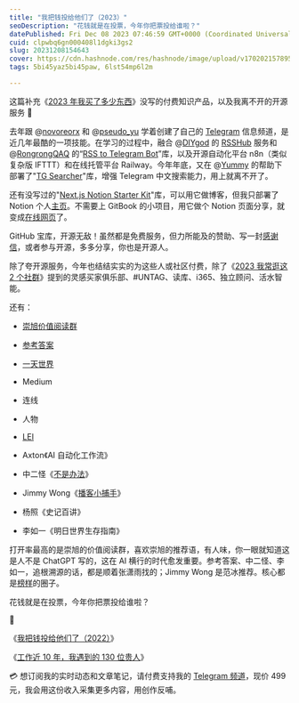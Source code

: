 ```yaml
---
title: "我把钱投给他们了（2023）"
seoDescription: "花钱就是在投票，今年你把票投给谁啦？"
datePublished: Fri Dec 08 2023 07:46:59 GMT+0000 (Coordinated Universal Time)
cuid: clpwbq6gn000408l1dgki3gs2
slug: 20231208154643
cover: https://cdn.hashnode.com/res/hashnode/image/upload/v1702021578956/36ad0d29-6b3d-4b90-a8d8-112dec1162c2.png
tags: 5bi45yaz5bi45paw, 6lst54mp6l2m

---
```


这篇补充《[2023 年我买了多少东西](https://blog.tujunjie.com/20231207152430)》没写的付费知识产品，以及我离不开的开源服务 🤩

去年跟 @[novoreorx](https://twitter.com/novoreorx) 和 @[pseudo\_yu](https://twitter.com/pseudo_yu) 学着创建了自己的 [Telegram](https://mp.weixin.qq.com/s/A_yK10ktL8Nl7RzsnGwzEg) 信息频道，是近几年最酷的一项技能。在学习的过程中，融合 @[DIYgod](https://twitter.com/DIYgod) 的 [RSSHub](https://docs.rsshub.app/zh/) 服务和 @[RongrongQAQ](https://twitter.com/RongrongQAQ) 的“[RSS to Telegram Bot](https://github.com/Rongronggg9/RSS-to-Telegram-Bot/blob/dev/README.zh.md)”库，以及开源自动化平台 n8n（类似复杂版 IFTTT）和在线托管平台 Railway。今年年底，又在 @[Yummy](https://yummy.best/how-to-search-chinese-using-telegram/#) 的帮助下部署了"[TG Searcher](https://github.com/SharzyL/tg_searcher)"库，增强 Telegram 中文搜索能力，用上就离不开了。

还有没写过的"[Next.js Notion Starter Kit](https://github.com/transitive-bullshit/nextjs-notion-starter-kit)"库，可以用它做博客，但我只部署了 Notion 个人[主页](https://nextjs-notion-starter-kit-peach-seven.vercel.app/)。不需要上 GitBook 的小项目，用它做个 Notion 页面分享，就变成[在线网页](https://tujj.notion.site/cb644e93eb0b4379aa3a565673cb6889)了。

GitHub 宝库，开源无敌！虽然都是免费服务，但力所能及的赞助、写一封[感谢信](https://mp.weixin.qq.com/s?__biz=MzI3MzU5MDA1OQ==&mid=2247484753&idx=1&sn=7e8e5fbcd9182a96ebb067c36d158f79&chksm=eb21b715dc563e03d33a211e2088cf121926e03d31d1a4dbfe5f63202fbccb2352db9ab1c18b&token=400567632&lang=zh_CN#)，或者参与开源，多多分享，你也是开源人。

除了夸开源服务，今年也结结实实的为这些人或社区付费，除了《[2023 我常逛这 2 个社群](https://mp.weixin.qq.com/s?__biz=MzI3MzU5MDA1OQ==&mid=2247488269&idx=1&sn=760328f9b1f032043a064efdbc571f46&chksm=eb21a149dc56285fd8d30caa3ff50c24864bec3c2334d73368b78323741c9c7bceb0bab84cb3#)》提到的灵感买家俱乐部、#UNTAG、读库、i365、独立顾问、活水智能。

还有：

* [崇旭价值阅读群](https://mp.weixin.qq.com/s/7C3w2QRVNAvvNmVGZRvCNg)
    
* [参考答案](https://mp.weixin.qq.com/s/_0v0fMIZUj3XdsUpnlWdPg)
    
* [一天世界](https://blog.yitianshijie.net/yitianshijie-newsletter-list/)
    
* Medium
    
* 连线
    
* 人物
    
* [LEI](https://www.youtube.com/@TheMarketMemo/community)
    
* Axton《AI 自动化工作流》
    
* 中二怪《[不是办法](https://xiaobot.net/p/notworking?refer=28d5dce1-dbeb-44e2-a130-2cf798ae4681)》
    
* Jimmy Wong《[播客小捕手](https://xiaobot.net/p/xiaobushous1?refer=28d5dce1-dbeb-44e2-a130-2cf798ae4681)》
    
* 杨照《史记百讲》
    
* 李如一《明日世界生存指南》
    

打开率最高的是崇旭的价值阅读群，喜欢崇旭的推荐语，有人味，你一眼就知道这是人不是 ChatGPT 写的，这在 AI 横行的时代愈发重要。参考答案、中二怪、李如一，追根溯源的话，都是顺着张潇雨找的；Jimmy Wong 是范冰推荐。核心都是[榜样](https://mp.weixin.qq.com/s?__biz=MzI3MzU5MDA1OQ==&mid=2247487816&idx=1&sn=dd5f3286fa6f96a23017577cb87d25c6&chksm=eb21a30cdc562a1a88789c777dfbc9f742b016761c255d8311cdfb1ce4fc11aec1356983c265#)的圈子。

花钱就是在投票，今年你把票投给谁啦？

🔗

《[我把钱投给他们了（2022）](https://mp.weixin.qq.com/s?__biz=MzI3MzU5MDA1OQ==&mid=2247487433&idx=1&sn=7fcbb62612e1570fdd8b21f835d91d12&chksm=eb21bd8ddc56349bdea3700c9e331cc56bcc26acd8993d6b5ed5b34e00655c7af655ce6f4544#)》

《[工作近 10 年，我遇到的 130 位贵人](https://mp.weixin.qq.com/s?__biz=MzI3MzU5MDA1OQ==&mid=2247487816&idx=1&sn=dd5f3286fa6f96a23017577cb87d25c6&chksm=eb21a30cdc562a1a88789c777dfbc9f742b016761c255d8311cdfb1ce4fc11aec1356983c265#)》

💳 想订阅我的实时动态和文章笔记，请付费支持我的 [Telegram 频道](https://mp.weixin.qq.com/s/A_yK10ktL8Nl7RzsnGwzEg)，现价 499 元，我会用这份收入采集更多内容，用创作反哺。